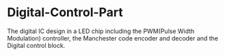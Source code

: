 # Digital-Control-Part
The digital IC design in a LED chip including the PWM(Pulse Width Modulation) controller, the Manchester code encoder and decoder and the Digital control block.
